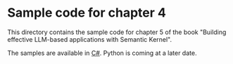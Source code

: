 # Sample code for chapter 4

This directory contains the sample code for chapter 5 of the book "Building effective LLM-based applications with Semantic Kernel".

The samples are available in [C#](csharp/). Python is coming at a later date.
